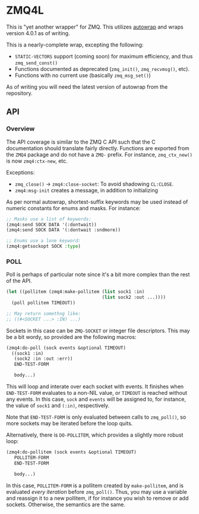 # ZMQ4L

This is "yet another wrapper" for ZMQ.  This utilizes
[autowrap](https://github.com/rpav/cl-autowrap) and wraps version
4.0.1 as of writing.

This is a nearly-complete wrap, excepting the following:

* `STATIC-VECTORS` support (coming soon) for maximum efficiency,
  and thus `zmq_send_const()`
* Functions documented as deprecated (`zmq_init()`, `zmq_recvmsg()`,
  etc).
* Functions with no current use (basically `zmq_msg_set()`)

As of writing you will need the latest version of autowrap from the
repository.

## API

### Overview

The API coverage is similar to the ZMQ C API such that the C
documentation should translate fairly directly.  Functions are
exported from the `ZMQ4` package and do not have a `ZMQ-` prefix.
For instance, `zmq_ctx_new()` is now `zmq4:ctx-new`, etc.

Exceptions:

* `zmq_close()` -> `zmq4:close-socket`: To avoid shadowing `CL:CLOSE`.
* `zmq4:msg-init` creates a message, in addition to initializing

As per normal autowrap, shortest-suffix keywords may be used instead
of numeric constants for enums and masks.  For instance:

```lisp
;; Masks use a list of keywords:
(zmq4:send SOCK DATA '(:dontwait))
(zmq4:send SOCK DATA '(:dontwait :sndmore))

;; Enums use a lone keyword:
(zmq4:getsockopt SOCK :type)
```

### POLL

Poll is perhaps of particular note since it's a bit more complex than
the rest of the API.

```lisp
(let ((pollitem (zmq4:make-pollitem (list sock1 :in)
                                    (list sock2 :out ...))))
  (poll pollitem TIMEOUT))

;; May return somethng like:
;; ((#<SOCKET ...> :IN) ...)
```

Sockets in this case can be `ZMQ-SOCKET` or integer file descriptors.
This may be a bit wordy, so provided are the following macros:

```lisp
(zmq4:do-poll (sock events &optional TIMEOUT)
  ((sock1 :in)
   (sock2 :in :out :err))
   END-TEST-FORM

   body...)
```

This will loop and interate over each socket with events.  It finishes
when `END-TEST-FORM` evaluates to a non-NIL value, or `TIMEOUT` is
reached without any events.  In this case, `sock` and `events` will be
assigned to, for instance, the value of `sock1` and `(:in)`,
respectively.

Note that `END-TEST-FORM` is only evaluated between calls to
`zmq_poll()`, so more sockets may be iterated before the loop quits.

Alternatively, there is `DO-POLLITEM`, which provides a slightly more
robust loop:

```lisp
(zmq4:do-pollitem (sock events &optional TIMEOUT)
   POLLITEM-FORM
   END-TEST-FORM

   body...)
```

In this case, `POLLITEM-FORM` is a pollitem created by `make-pollitem`, and
is evaluated *every iteration* before `zmq_poll()`.  Thus, you may use
a variable and reassign it to a new pollitem, if for instance you wish
to remove or add sockets.  Otherwise, the semantics are the same.
